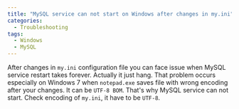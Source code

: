 ```yaml
---
title: "MySQL service can not start on Windows after changes in my.ini"
categories:
  - Troubleshooting
tags:
  - Windows
  - MySQL
---
```


After changes in `my.ini` configuration file you can face issue when MySQL service restart takes forever. Actually it just hang. That problem occurs especially on Windows 7 when `notepad.exe` saves file with wrong encoding after your changes. It can be `UTF-8 BOM`. That's why MySQL service can not start. Check encoding of `my.ini`, it have to be `UTF-8`.

